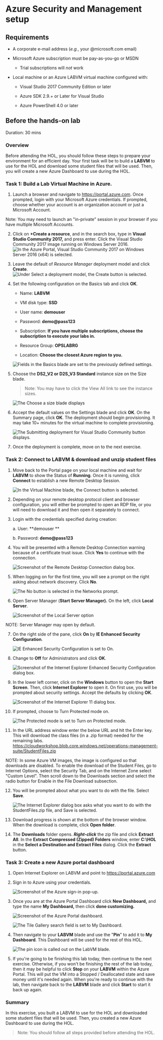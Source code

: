 
# Azure Security and Management setup

## Requirements

-   A corporate e-mail address (*e.g.*, your \@microsoft.com email)

-   Microsoft Azure subscription must be pay-as-you-go or MSDN

    -   Trial subscriptions will *not* work

-   Local machine or an Azure LABVM virtual machine configured with:

    -   Visual Studio 2017 Community Edition or later

    -   Azure SDK 2.9.+ or Later for Visual Studio

    -   Azure PowerShell 4.0 or later


## Before the hands-on lab

Duration: 30 mins

### Overview

Before attending the HOL, you should follow these steps to prepare your environment for an efficient day. Your first task will be to build a **LABVM** to use for the HOL and download some student files that will be used. Then, you will create a new Azure Dashboard to use during the HOL.

### Task 1: Build a Lab Virtual Machine in Azure.

1.  Launch a browser and navigate to <https://portal.azure.com>. Once prompted, login with your Microsoft Azure credentials. If prompted, choose whether your account is an organization account or just a Microsoft Account.

Note: You may need to launch an \"in-private\" session in your browser if you have multiple Microsoft Accounts.

2.  Click on **+Create a resource**, and in the search box, type in **Visual Studio Community 2017,** and press enter. Click the Visual Studio Community 2017 image running on Windows Server 2016.\
    ![In the Azure Portal, Visual Studio Community 2017 on Windows Server 2016 (x64) is selected.](images/Setup/image3.png "Azure Portal")

3.  Leave the default of *Resource Manager* deployment model and click **Create**.\
    ![Under Select a deployment model, the Create button is selected.](images/Setup/image4.png "Create button")

4.  Set the following configuration on the Basics tab and click **OK**.

    -   Name: **LABVM**

    -   VM disk type: **SSD**

    -   User name: **demouser**

    -   Password: **demo\@pass123**

    -   Subscription: **If you have multiple subscriptions, choose the subscription to execute your labs in.**

    -   Resource Group: **OPSLABRG**

    -   Location: **Choose the closest Azure region to you.**

    ![Fields in the Basics blade are set to the previously defined settings.](images/Setup/image5.png "Basics blade")

5.  Choose the **DS2\_V2 or D2S\_V3 Standard** instance size on the Size blade.

    > Note: You may have to click the View All link to see the instance sizes.

    ![The Choose a size blade displays](images/Setup/image6.png "Choose a size blade")

6.  Accept the default values on the Settings blade and click **OK**. On the Summary page, click **OK**. The deployment should begin provisioning. It may take 10+ minutes for the virtual machine to complete provisioning.

    ![The Submitting deployment for Visual Studio Community button displays.](images/Setup/image7.png "Submitting deployment button")

7.  Once the deployment is complete, move on to the next exercise.

### Task 2: Connect to LABVM & download and unzip student files

1.  Move back to the Portal page on your local machine and wait for **LABVM** to show the Status of **Running**. Once it is running, click **Connect** to establish a new Remote Desktop Session.

    ![In the Virtual Machine blade, the Connect button is selected.](images/Setup/image8.png "Virtual Machine blade")

2.  Depending on your remote desktop protocol client and browser configuration, you will either be prompted to open an RDP file, or you will need to download it and then open it separately to connect.

3.  Login with the credentials specified during creation:

    a.  User: **demouser **

    b.  Password: **demo\@pass123**

4.  You will be presented with a Remote Desktop Connection warning because of a certificate trust issue. Click **Yes** to continue with the connection.

    ![Screenshot of the Remote Desktop Connection dialog box.](images/Setup/image9.png "Remote Desktop Connection dialog box")

5.  When logging on for the first time, you will see a prompt on the right asking about network discovery. Click **No**.

    ![The No button is selected in the Networks prompt.](images/Setup/image10.png "Networks prompt")

6.  Open Server Manager (**Start Server Manager).** On the left, click **Local Server**.

    ![Screenshot of the Local Server option](images/Setup/image11.png "Local Server")

NOTE: Server Manager may open by default.

7.  On the right side of the pane, click **On** by **IE Enhanced Security Configuration**.

    ![IE Enhanced Security Configuration is set to On.](images/Setup/image12.png "IE Enhanced Security Configuration option")

8.  Change to **Off** for Administrators and click **OK**.

    ![Screenshot of the Internet Explorer Enhanced Security Configuration dialog box.](images/Setup/image13.png "Internet Explorer Enhanced Security Configuration dialog box")

9.  In the lower left corner, click on the **Windows** button to open the **Start Screen**. Then, click **Internet Explorer** to open it. On first use, you will be prompted about security settings. Accept the defaults by clicking **OK**.

    ![Screenshot of the Internet Explorer 11 dialog box.](images/Setup/image14.png "Internet Explorer 11 dialog box")

10. If prompted, choose to Turn Protected mode on.

    ![The Protected mode is set to Turn on Protected mode.](images/Setup/image15.png "Protected mode button")

11. In the URL address window enter the below URL and hit the Enter key. This will download the class files (in a .zip format) needed for the remaining labs. <https://cloudworkshop.blob.core.windows.net/operations-management-suite/StudentFiles.zip>

NOTE: In some Azure VM images, the image is configured so that downloads are disabled. To enable the download of the Student Files, go to Internet Options, select the Security Tab, and on the Internet Zone select \"Custom Level\". Then scroll down to the Downloads section and select the radio button for Enable in the File Download subsection.

12. You will be prompted about what you want to do with the file. Select **Save**.

    ![The Internet Explorer dialog box asks what you want to do with the StudentFiles.zip file, and Save is selected.](images/Setup/image16.png "Internet Explorer dialog box")

13. Download progress is shown at the bottom of the browser window. When the download is complete, click **Open folder**.

14. The **Downloads** folder opens. ***Right-click*** the zip file and click **Extract All**. In the **Extract Compressed (Zipped) Folders** window, enter **C:\\HOL** in the **Select a Destination and Extract Files** dialog. Click the **Extract** button.

### Task 3: Create a new Azure portal dashboard

1.  Open Internet Explorer on LABVM and point to <https://portal.azure.com>

2.  Sign in to Azure using your credentials.

    ![Screenshot of the Azure sign-in pop-up.](images/Setup/image17.png "Azure sign-in  pop-up")

3.  Once you are at the Azure Portal Dashboard click **New Dashboard,** and type the name **My Dashboard,** then click **done customizing.**

    ![Screenshot of the Azure Portal dashboard.](images/Setup/image18.png "Azure Portal dashboard")

    ![The Tile Gallery search field is set to My Dashboard.](images/Setup/image19.png "Tile Gallery")

4.  Then navigate to your **LABVM** blade and use the "**Pin**" to add it to **My Dashboard**. This Dashboard will be used for the rest of this HOL.

    ![The pin icon is called out on the LabVM blade.](images/Setup/image20.png "LabVM blade")

5.  If you're going to be finishing this lab today, then continue to the next exercise. Otherwise, if you won't be finishing the rest of the lab today, then it may be helpful to click **Stop** on your **LABVM** within the Azure Portal. This will put the VM into a Stopped / Deallocated state and save money until it's needed again. When you're ready to continue with the lab, then navigate back to the **LABVM** blade and click **Start** to start it back up again.

### Summary

In this exercise, you built a LABVM to use for the HOL and downloaded some student files that will be used. Then, you created a new Azure Dashboard to use during the HOL.

> Note: You should follow all steps provided before attending the HOL.
